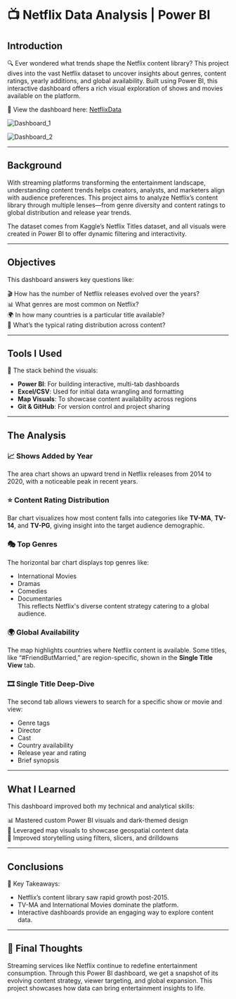 # 📺 Netflix Data Analysis | Power BI

## Introduction  
🔍 Ever wondered what trends shape the Netflix content library? This project dives into the vast Netflix dataset to uncover insights about genres, content ratings, yearly additions, and global availability. Built using Power BI, this interactive dashboard offers a rich visual exploration of shows and movies available on the platform.

📍 View the dashboard here: [NetflixData](/NetflixData/netflixdata.pbix)

![Dashboard_1](/NetflixData/Asset/Dashboard_1.png)

![Dashboard_2](/NetflixData/Asset/Dashboard_2.png)

---

## Background  
With streaming platforms transforming the entertainment landscape, understanding content trends helps creators, analysts, and marketers align with audience preferences. This project aims to analyze Netflix’s content library through multiple lenses—from genre diversity and content ratings to global distribution and release year trends.

The dataset comes from Kaggle’s Netflix Titles dataset, and all visuals were created in Power BI to offer dynamic filtering and interactivity.

---

## Objectives  
This dashboard answers key questions like:

🎬 How has the number of Netflix releases evolved over the years?  
📊 What genres are most common on Netflix?  
🌍 In how many countries is a particular title available?  
🔎 What’s the typical rating distribution across content?

---

## Tools I Used  
🧰 The stack behind the visuals:

- **Power BI**: For building interactive, multi-tab dashboards  
- **Excel/CSV**: Used for initial data wrangling and formatting  
- **Map Visuals**: To showcase content availability across regions  
- **Git & GitHub**: For version control and project sharing

---

## The Analysis  

### 📈 Shows Added by Year  
The area chart shows an upward trend in Netflix releases from 2014 to 2020, with a noticeable peak in recent years.

### ⭐ Content Rating Distribution  
Bar chart visualizes how most content falls into categories like **TV-MA**, **TV-14**, and **TV-PG**, giving insight into the target audience demographic.

### 🎭 Top Genres  
The horizontal bar chart displays top genres like:
- International Movies  
- Dramas  
- Comedies  
- Documentaries  
This reflects Netflix's diverse content strategy catering to a global audience.

### 🌍 Global Availability  
The map highlights countries where Netflix content is available. Some titles, like “#FriendButMarried,” are region-specific, shown in the **Single Title View** tab.

### 🎞️ Single Title Deep-Dive  
The second tab allows viewers to search for a specific show or movie and view:
- Genre tags  
- Director  
- Cast  
- Country availability  
- Release year and rating  
- Brief synopsis  

---

## What I Learned  
This dashboard improved both my technical and analytical skills:

📊 Mastered custom Power BI visuals and dark-themed design  
🧭 Leveraged map visuals to showcase geospatial content data  
🔗 Improved storytelling using filters, slicers, and drilldowns

---

## Conclusions  

📌 Key Takeaways:
- Netflix’s content library saw rapid growth post-2015.  
- TV-MA and International Movies dominate the platform.  
- Interactive dashboards provide an engaging way to explore content data.

---

## 🚀 Final Thoughts  
Streaming services like Netflix continue to redefine entertainment consumption. Through this Power BI dashboard, we get a snapshot of its evolving content strategy, viewer targeting, and global expansion. This project showcases how data can bring entertainment insights to life.
